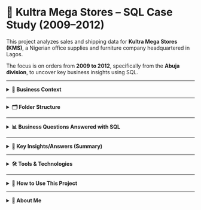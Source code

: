 
# 🧾 Kultra Mega Stores – SQL Case Study (2009–2012)

This project analyzes sales and shipping data for **Kultra Mega Stores (KMS)**, a Nigerian office supplies and furniture company headquartered in Lagos.

The focus is on orders from **2009 to 2012**, specifically from the **Abuja division**, to uncover key business insights using SQL.

---

<details>
<summary><strong>🎯 Business Context</strong></summary>

Kultra Mega Stores serves three types of customers:

- Individual Consumers  
- Small Businesses (Retail)  
- Large Corporations (Wholesale)  

I am a **Business Intelligence Analyst** helping the Abuja branch use its data to answer operational and customer questions. The data was provided in CSV format and imported into a SQL Server database table named `Cases_Study` and `Order_Status`.

</details>

---

<details>
<summary><strong>🗂️ Folder Structure</strong></summary>

```
kms-inventory-sql-case-study/
│
├── data/
→ Raw CSV files
│   ├── KMS Sql Case Study.csv
│   └── Order_Status.csv
│
├── queries/
→ SQL scripts for each business question
│   ├── 01_Product_Category_With_Highest_Sales.sql
│   ├── 02_Top 3_And_Bottom 3_Regions_By_Sales.sql
│   ├── 03_Total_Appliances_Sale_Ontario.sql
│   ├── 04_Bottom 10_Customers.sql
│   ├── 05_Most_Shipping_Cost_Using_A_Particular_Shipping_Method.sql
│   ├── 06_top_customers_by_sales.sql
│   ├── 07_Small_Business_Customer_With_Highest_Sales.sql
│   ├── 08_Corporate_Customer_With_Most_Orders_2009-2012.sql
│   ├── 09_most_profitable_consumer_customer.sql
│   ├── 10_customer_returns.sql
│   └── 11_shipping_evaluation.sql
│
├── output/
→ Screenshots of query results

```

</details>

---

<details>
<summary><strong>📊 Business Questions Answered with SQL</strong></summary>

### 📌 Case Scenario I
1. Which product category had the highest sales?  

2. What are the Top 3 and Bottom 3 regions in terms of sales?  

3. What were the total sales of appliances in Ontario?  

4. Advise the management on what is needed to increase the revenue from the bottom 10 customers  

5. Which shipping method cost the most?  

### 📌 Case Scenario II
6. Who are the most valuable customers and what do they purchase?  

7. Which small business customer had the highest sales?  

8. Which corporate customer placed the most orders between 2009 and 2012?  

9. Which consumer customer was the most profitable?  

10. Which customers returned items, and what segment do they belong to?  

11. Did KMS spend shipping costs appropriately based on order priority?

Each `.sql` file in the `queries/` folder contains clean, commented SQL code for answering each question.

</details>

---

<details>
<summary><strong>🧠 Key Insights/Answers (Summary)</strong></summary>

1. **Technology category** had the highest sales.

2. **West, Ontario, and Prarie** were the top regions in terms of sales.
     - **Nunavut, Northwest Territories, and Yukon** were the bottom regions.

4. Total sales of appliances in Ontario was **₦202,346.9**.

5. The bottom 10 customers showed low engagement and low spend across various categories.  
  - **Recommendations:**
      - Identify if these customers are inactive or new.
      - Consider email campaigns, bundle offers, or reactivation discounts.

5. **Delivery Truck** incurred the most cost as a shipping method.

6. **Emily Phan** (Technology), **Deborah Brumfield** (Technology), **Roy Skaria** (Furniture) were top customers.

7. **Dennis Kane** was the small business customer with the highest sales.

8. **Adam Hart** placed the most corporate orders (18 orders).

9. **Emily Phan** was the most profitable consumer customer.

10. Over **419 unique customers** returned items.

11. Even though average delays were low, using inappropriate shipping methods;
- **Most orders (5,101)** used the correct shipping method.
- **822 orders were misaligned**:
     - **451 urgent orders** used slow Delivery Truck — risking delays even though average delay looks low as well.
     - **371 non-urgent orders** used Express Air — spending extra for speed they didn’t need..

</details>

---

<details>
<summary><strong>🛠 Tools & Technologies</strong></summary>

- SQL Server (SQL Server Management Studio 20)

</details>

---

<details>
<summary><strong>🚀 How to Use This Project</strong></summary>

1. Download or clone the repo from GitHub  
2. Import the CSV files into SQL Server as tables (`Cases_Study`, etc.)  
3. Open and run the `.sql` files in the `queries/` folder  
4. Explore the output  

</details>

---

<details>
<summary><strong>👤 About Me</strong></summary>

**Victor Adesoye**  
DSA Data Analyst Student 
📧 victoradesoye@gmail.com  
🌍 [LinkedIn](https://www.linkedin.com/in/victor-adesoye)

</details>
